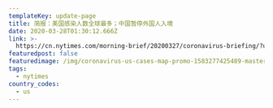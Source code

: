 ```yaml
---
templateKey: update-page
title: 简报：美国感染人数全球最多；中国暂停外国人入境
date: 2020-03-28T01:30:12.666Z
link: >-
  https://cn.nytimes.com/morning-brief/20200327/coronavirus-briefing/?utm_source=top10-in-article&utm_medium=articlepage&utm_campaign=web
featuredpost: false
featuredimage: /img/coronavirus-us-cases-map-promo-1583277425489-master1050-v142.png
tags:
  - nytimes
country_codes:
  - us
---
```

